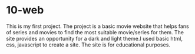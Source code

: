 # 10-web
This is my first project. The project is a basic movie website that helps fans of series and movies to find the most suitable movie/series for them. The site provides an opportunity for a dark and light theme.I used basic html, css, javascript to create a site. The site is for educational purposes. 
